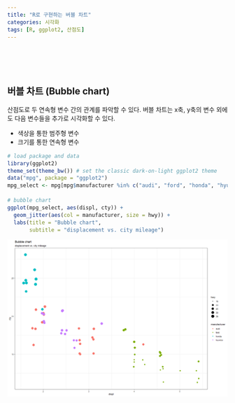 ```yaml
---
title: "R로 구현하는 버블 차트"
categories: 시각화
tags: [R, ggplot2, 산점도]
---
```


<div style="margin-bottom:100px;"></div>

## 버블 차트 (Bubble chart)

산점도로 두 연속형 변수 간의 관계를 파악할 수 있다. 버블 차트는 x축, y축의 변수 외에도 다음 변수들을 추가로 시각화할 수 있다.

- 색상을 통한 범주형 변수 
- 크기를 통한 연속형 변수

```r
# load package and data
library(ggplot2)
theme_set(theme_bw()) # set the classic dark-on-light ggplot2 theme
data("mpg", package = "ggplot2")
mpg_select <- mpg[mpg$manufacturer %in% c("audi", "ford", "honda", "hyundai"),]

# bubble chart
ggplot(mpg_select, aes(displ, cty)) +
  geom_jitter(aes(col = manufacturer, size = hwy)) +
  labs(title = "Bubble chart", 
       subtitle = "displacement vs. city mileage")
```

![](/public/img/2022-06-22-visualization-summary/bubble_chart-1.png)